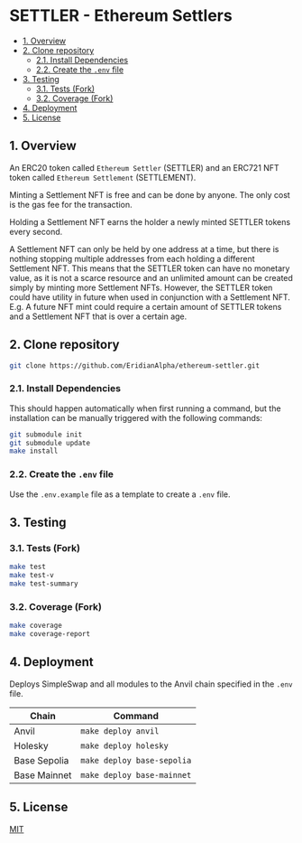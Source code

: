# SETTLER - Ethereum Settlers

- [1. Overview](#1-overview)
- [2. Clone repository](#2-clone-repository)
  - [2.1. Install Dependencies](#21-install-dependencies)
  - [2.2. Create the `.env` file](#22-create-the-env-file)
- [3. Testing](#3-testing)
  - [3.1. Tests (Fork)](#31-tests-fork)
  - [3.2. Coverage (Fork)](#32-coverage-fork)
- [4. Deployment](#4-deployment)
- [5. License](#5-license)

## 1. Overview

An ERC20 token called `Ethereum Settler` (SETTLER) and an ERC721 NFT token called `Ethereum Settlement` (SETTLEMENT).

Minting a Settlement NFT is free and can be done by anyone. The only cost is the gas fee for the transaction.

Holding a Settlement NFT earns the holder a newly minted SETTLER tokens every second.

A Settlement NFT can only be held by one address at a time, but there is nothing stopping multiple addresses from each holding a different Settlement NFT. This means that the SETTLER token can have no monetary value, as it is not a scarce resource and an unlimited amount can be created simply by minting more Settlement NFTs. However, the SETTLER token could have utility in future when used in conjunction with a Settlement NFT. E.g. A future NFT mint could require a certain amount of SETTLER tokens and a Settlement NFT that is over a certain age.

## 2. Clone repository

```bash
git clone https://github.com/EridianAlpha/ethereum-settler.git
```

### 2.1. Install Dependencies

This should happen automatically when first running a command, but the installation can be manually triggered with the following commands:

```bash
git submodule init
git submodule update
make install
```

### 2.2. Create the `.env` file

Use the `.env.example` file as a template to create a `.env` file.

## 3. Testing

### 3.1. Tests (Fork)

```bash
make test
make test-v
make test-summary
```

### 3.2. Coverage (Fork)

```bash
make coverage
make coverage-report
```

## 4. Deployment

Deploys SimpleSwap and all modules to the Anvil chain specified in the `.env` file.

| Chain        | Command                    |
| ------------ | -------------------------- |
| Anvil        | `make deploy anvil`        |
| Holesky      | `make deploy holesky`      |
| Base Sepolia | `make deploy base-sepolia` |
| Base Mainnet | `make deploy base-mainnet` |

## 5. License

[MIT](https://choosealicense.com/licenses/mit/)
